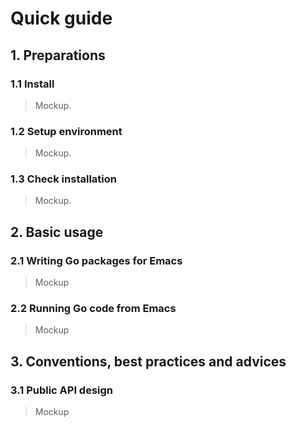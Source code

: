 # Quick guide

## 1. Preparations

### 1.1 Install

> Mockup.

### 1.2 Setup environment

> Mockup.

### 1.3 Check installation

> Mockup.


## 2. Basic usage

### 2.1 Writing Go packages for Emacs

> Mockup

### 2.2 Running Go code from Emacs

> Mockup


## 3. Conventions, best practices and advices

### 3.1 Public API design

> Mockup
